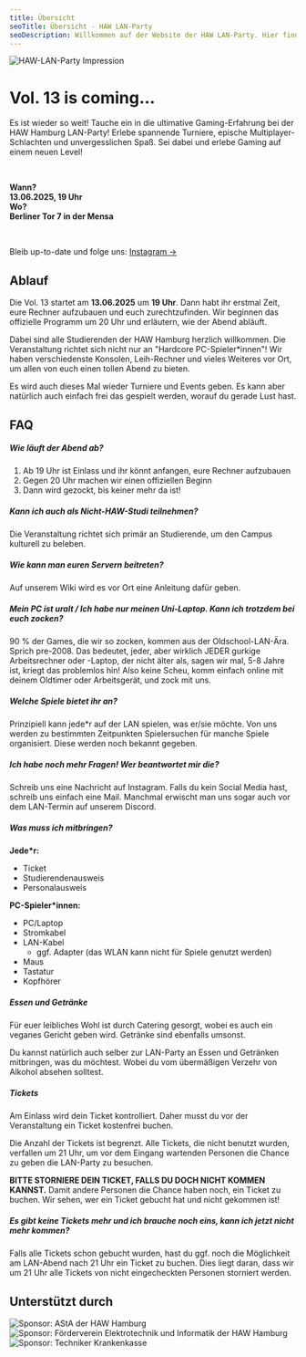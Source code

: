 ```yaml
---
title: Übersicht
seoTitle: Übersicht - HAW LAN-Party
seoDescription: Willkommen auf der Website der HAW LAN-Party. Hier findet ihr alle Informationen rund um die Events und Turniere auf der nächsten LAN. Außerdem erfahrt ihr wie und wo ihr euch anmeldet. Viel Spaß beim Zocken!
---
```


<div class="row">
<p>
<img alt="HAW-LAN-Party Impression" src="home-impression.jpg" class="shadow" />
</p>
<div>

# Vol. 13 is coming...

Es ist wieder so weit! Tauche ein in die ultimative Gaming-Erfahrung bei der HAW Hamburg LAN-Party! Erlebe spannende Turniere, epische Multiplayer-Schlachten und unvergesslichen Spaß. Sei dabei und erlebe Gaming auf einem neuen Level!

<br>

**Wann?**  
**13.06.2025, 19 Uhr**  
**Wo?**  
**Berliner Tor 7 in der Mensa**

<br>

Bleib up-to-date und folge uns:
<a class="button" href="https://www.instagram.com/hawhamburg_lan_party/" target="_blank">Instagram →</a>

</div>
</div>

<!-- ## Turniere & Events

![Turnierplan Vol. 11](/turnier-plan.png)

<div class="banner">
  <h2>Alle wichtigen Infos zur LAN-Party</h2>
  <a class="button" href="/wiki">Zum Wiki →</a>
</div> -->

## Ablauf

Die Vol. 13 startet am **13.06.2025** um **19 Uhr**. Dann habt ihr erstmal Zeit, eure Rechner aufzubauen und euch zurechtzufinden. Wir beginnen das offizielle Programm um 20 Uhr und erläutern, wie der Abend abläuft.

Dabei sind alle Studierenden der HAW Hamburg herzlich willkommen. Die Veranstaltung richtet sich nicht nur an "Hardcore PC-Spieler\*innen"! Wir haben verschiedenste Konsolen, Leih-Rechner und vieles Weiteres vor Ort, um allen von euch einen tollen Abend zu bieten.

Es wird auch dieses Mal wieder Turniere und Events geben. Es kann aber natürlich auch einfach frei das gespielt werden, worauf du gerade Lust hast.

## FAQ

##### Wie läuft der Abend ab?

1. Ab 19 Uhr ist Einlass und ihr könnt anfangen, eure Rechner aufzubauen
2. Gegen 20 Uhr machen wir einen offiziellen Beginn
3. Dann wird gezockt, bis keiner mehr da ist!

##### Kann ich auch als Nicht-HAW-Studi teilnehmen?

Die Veranstaltung richtet sich primär an Studierende, um den Campus kulturell zu beleben.

##### Wie kann man euren Servern beitreten?

Auf unserem Wiki wird es vor Ort eine Anleitung dafür geben.

##### Mein PC ist uralt / Ich habe nur meinen Uni-Laptop. Kann ich trotzdem bei euch zocken?

90 % der Games, die wir so zocken, kommen aus der Oldschool-LAN-Ära. Sprich pre-2008. Das bedeutet, jeder, aber wirklich JEDER gurkige Arbeitsrechner oder -Laptop, der nicht älter als, sagen wir mal, 5-8 Jahre ist, kriegt das problemlos hin! Also keine Scheu, komm einfach online mit deinem Oldtimer oder Arbeitsgerät, und zock mit uns.

##### Welche Spiele bietet ihr an?

Prinzipiell kann jede\*r auf der LAN spielen, was er/sie möchte. Von uns werden zu bestimmten Zeitpunkten Spielersuchen für manche Spiele organisiert. Diese werden noch bekannt gegeben.

##### Ich habe noch mehr Fragen! Wer beantwortet mir die?

Schreib uns eine Nachricht auf Instagram. Falls du kein Social Media hast, schreib uns einfach eine Mail. Manchmal erwischt man uns sogar auch vor dem LAN-Termin auf unserem Discord.

##### Was muss ich mitbringen?

**Jede\*r:**

- Ticket
- Studierendenausweis
- Personalausweis

**PC-Spieler\*innen:**

- PC/Laptop
- Stromkabel
- LAN-Kabel
  - ggf. Adapter (das WLAN kann nicht für Spiele genutzt werden)
- Maus
- Tastatur
- Kopfhörer

##### Essen und Getränke

Für euer leibliches Wohl ist durch Catering gesorgt, wobei es auch ein veganes Gericht geben wird. Getränke sind ebenfalls umsonst.

Du kannst natürlich auch selber zur LAN-Party an Essen und Getränken mitbringen, was du möchtest. Wobei du vom übermäßigen Verzehr von Alkohol absehen solltest.

##### Tickets

Am Einlass wird dein Ticket kontrolliert. Daher musst du vor der Veranstaltung ein Ticket kostenfrei buchen.

Die Anzahl der Tickets ist begrenzt. Alle Tickets, die nicht benutzt wurden, verfallen um 21 Uhr, um vor dem Eingang wartenden Personen die Chance zu geben die LAN-Party zu besuchen.

**BITTE STORNIERE DEIN TICKET, FALLS DU DOCH NICHT KOMMEN KANNST.** Damit andere Personen die Chance haben noch, ein Ticket zu buchen. Wir sehen, wer ein Ticket gebucht hat und nicht gekommen ist!

##### Es gibt keine Tickets mehr und ich brauche noch eins, kann ich jetzt nicht mehr kommen?

Falls alle Tickets schon gebucht wurden, hast du ggf. noch die Möglichkeit am LAN-Abend nach 21 Uhr ein Ticket zu buchen. Dies liegt daran, dass wir um 21 Uhr alle Tickets von nicht eingecheckten Personen storniert werden.

## Unterstützt durch

<div class="row">
  <img alt="Sponsor: AStA der HAW Hamburg" src="sponsor-asta.svg" />
  <img alt="Sponsor: Förderverein Elektrotechnik und Informatik der HAW Hamburg" src="sponsor-fvei.png" />
  <img alt="Sponsor: Techniker Krankenkasse" src="sponsor-tk.svg" />
</div>
